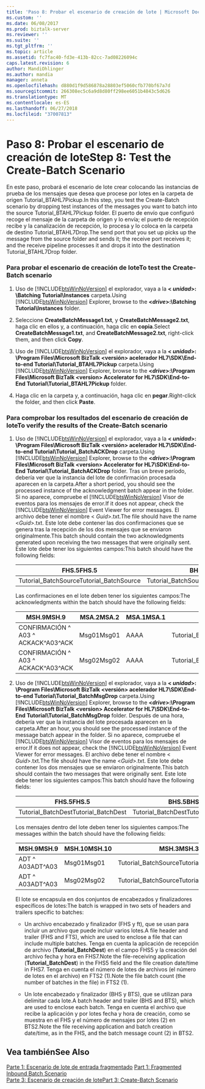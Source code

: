 ```yaml
---
title: 'Paso 8: Probar el escenario de creación de lote | Microsoft Docs'
ms.custom: ''
ms.date: 06/08/2017
ms.prod: biztalk-server
ms.reviewer: ''
ms.suite: ''
ms.tgt_pltfrm: ''
ms.topic: article
ms.assetid: fc7fac40-fd3e-413b-82cc-7ad08226094c
caps.latest.revision: 6
author: MandiOhlinger
ms.author: mandia
manager: anneta
ms.openlocfilehash: d880d1f9d586878a28803ef5060cfb770bf67a7d
ms.sourcegitcommit: 266308ec5c6a9d8d80ff298ee6051b4843c5d626
ms.translationtype: MT
ms.contentlocale: es-ES
ms.lasthandoff: 06/27/2018
ms.locfileid: "37007813"
---
```

# <a name="step-8-test-the-create-batch-scenario"></a><span data-ttu-id="93b26-102">Paso 8: Probar el escenario de creación de lote</span><span class="sxs-lookup"><span data-stu-id="93b26-102">Step 8: Test the Create-Batch Scenario</span></span>
<span data-ttu-id="93b26-103">En este paso, probará el escenario de lote crear colocando las instancias de prueba de los mensajes que desea que procese por lotes en la carpeta de origen Tutorial_BTAHL7Pickup.</span><span class="sxs-lookup"><span data-stu-id="93b26-103">In this step, you test the Create-Batch scenario by dropping test instances of the messages you want to batch into the source Tutorial_BTAHL7Pickup folder.</span></span> <span data-ttu-id="93b26-104">El puerto de envío que configuró recoge el mensaje de la carpeta de origen y lo envía; el puerto de recepción recibe y la canalización de recepción, lo procesa y lo coloca en la carpeta de destino Tutorial_BTAHL7Drop.</span><span class="sxs-lookup"><span data-stu-id="93b26-104">The send port that you set up picks up the message from the source folder and sends it; the receive port receives it; and the receive pipeline processes it and drops it into the destination Tutorial_BTAHL7Drop folder.</span></span>  

### <a name="to-test-the-create-batch-scenario"></a><span data-ttu-id="93b26-105">Para probar el escenario de creación de lote</span><span class="sxs-lookup"><span data-stu-id="93b26-105">To test the Create-Batch scenario</span></span>  

1. <span data-ttu-id="93b26-106">Uso de [!INCLUDE[btsWinNoVersion](../../includes/btswinnoversion-md.md)] el explorador, vaya a la  **\< *unidad*\>: \Batching Tutorial\Instances** carpeta.</span><span class="sxs-lookup"><span data-stu-id="93b26-106">Using [!INCLUDE[btsWinNoVersion](../../includes/btswinnoversion-md.md)] Explorer, browse to the **\<*drive*\>:\Batching Tutorial\Instances** folder.</span></span>  

2. <span data-ttu-id="93b26-107">Seleccione **CreateBatchMessage1.txt**, y **CreateBatchMessage2.txt**, haga clic en ellos y, a continuación, haga clic en **copia**.</span><span class="sxs-lookup"><span data-stu-id="93b26-107">Select **CreateBatchMessage1.txt**, and **CreateBatchMessage2.txt**, right-click them, and then click **Copy**.</span></span>  

3. <span data-ttu-id="93b26-108">Uso de [!INCLUDE[btsWinNoVersion](../../includes/btswinnoversion-md.md)] el explorador, vaya a la  **\< *unidad*\>: \Program Files\Microsoft BizTalk \<versión\> acelerador HL7\SDK\End-to-end Tutorial\Tutorial_BTAHL7Pickup** carpeta.</span><span class="sxs-lookup"><span data-stu-id="93b26-108">Using [!INCLUDE[btsWinNoVersion](../../includes/btswinnoversion-md.md)] Explorer, browse to the **\<*drive*\>:\Program Files\Microsoft BizTalk \<version\> Accelerator for HL7\SDK\End-to-End Tutorial\Tutorial_BTAHL7Pickup** folder.</span></span>  

4. <span data-ttu-id="93b26-109">Haga clic en la carpeta y, a continuación, haga clic en **pegar**.</span><span class="sxs-lookup"><span data-stu-id="93b26-109">Right-click the folder, and then click **Paste**.</span></span>  

### <a name="to-verify-the-results-of-the-create-batch-scenario"></a><span data-ttu-id="93b26-110">Para comprobar los resultados del escenario de creación de lote</span><span class="sxs-lookup"><span data-stu-id="93b26-110">To verify the results of the Create-Batch scenario</span></span>  

1. <span data-ttu-id="93b26-111">Uso de [!INCLUDE[btsWinNoVersion](../../includes/btswinnoversion-md.md)] el explorador, vaya a la  **\< *unidad*\>: \Program Files\Microsoft BizTalk \<versión\> acelerador HL7\SDK\End-to-end Tutorial\Tutorial_BatchACKDrop** carpeta.</span><span class="sxs-lookup"><span data-stu-id="93b26-111">Using [!INCLUDE[btsWinNoVersion](../../includes/btswinnoversion-md.md)] Explorer, browse to the **\<*drive*\>:\Program Files\Microsoft BizTalk \<version\> Accelerator for HL7\SDK\End-to-End Tutorial\Tutorial_BatchACKDrop** folder.</span></span> <span data-ttu-id="93b26-112">Tras un breve período, debería ver que la instancia del lote de confirmación procesada aparecen en la carpeta.</span><span class="sxs-lookup"><span data-stu-id="93b26-112">After a short period, you should see the processed instance of the acknowledgment batch appear in the folder.</span></span> <span data-ttu-id="93b26-113">Si no aparece, compruebe el [!INCLUDE[btsWinNoVersion](../../includes/btswinnoversion-md.md)] Visor de eventos para los mensajes de error.</span><span class="sxs-lookup"><span data-stu-id="93b26-113">If it does not appear, check the [!INCLUDE[btsWinNoVersion](../../includes/btswinnoversion-md.md)] Event Viewer for error messages.</span></span> <span data-ttu-id="93b26-114">El archivo debe tener el nombre \< *Guid*\>.txt.</span><span class="sxs-lookup"><span data-stu-id="93b26-114">The file should have the name \<*Guid*\>.txt.</span></span> <span data-ttu-id="93b26-115">Este lote debe contener las dos confirmaciones que se genera tras la recepción de los dos mensajes que se enviaron originalmente.</span><span class="sxs-lookup"><span data-stu-id="93b26-115">This batch should contain the two acknowledgments generated upon receiving the two messages that were originally sent.</span></span> <span data-ttu-id="93b26-116">Este lote debe tener los siguientes campos:</span><span class="sxs-lookup"><span data-stu-id="93b26-116">This batch should have the following fields:</span></span>  

   |<span data-ttu-id="93b26-117">FHS.5</span><span class="sxs-lookup"><span data-stu-id="93b26-117">FHS.5</span></span>|<span data-ttu-id="93b26-118">BHS.5</span><span class="sxs-lookup"><span data-stu-id="93b26-118">BHS.5</span></span>|<span data-ttu-id="93b26-119">BTS.1</span><span class="sxs-lookup"><span data-stu-id="93b26-119">BTS.1</span></span>|<span data-ttu-id="93b26-120">FTS.1</span><span class="sxs-lookup"><span data-stu-id="93b26-120">FTS.1</span></span>|  
   |-----------|-----------|-----------|-----------|  
   |<span data-ttu-id="93b26-121">Tutorial_BatchSource</span><span class="sxs-lookup"><span data-stu-id="93b26-121">Tutorial_BatchSource</span></span>|<span data-ttu-id="93b26-122">Tutorial_BatchSource</span><span class="sxs-lookup"><span data-stu-id="93b26-122">Tutorial_BatchSource</span></span>|<span data-ttu-id="93b26-123">2</span><span class="sxs-lookup"><span data-stu-id="93b26-123">2</span></span>|<span data-ttu-id="93b26-124">1</span><span class="sxs-lookup"><span data-stu-id="93b26-124">1</span></span>|  

    <span data-ttu-id="93b26-125">Las confirmaciones en el lote deben tener los siguientes campos:</span><span class="sxs-lookup"><span data-stu-id="93b26-125">The acknowledgments within the batch should have the following fields:</span></span>  


   |    <span data-ttu-id="93b26-126">MSH.9</span><span class="sxs-lookup"><span data-stu-id="93b26-126">MSH.9</span></span>    | <span data-ttu-id="93b26-127">MSA.2</span><span class="sxs-lookup"><span data-stu-id="93b26-127">MSA.2</span></span> | <span data-ttu-id="93b26-128">MSA.1</span><span class="sxs-lookup"><span data-stu-id="93b26-128">MSA.1</span></span> |       <span data-ttu-id="93b26-129">MSH.3</span><span class="sxs-lookup"><span data-stu-id="93b26-129">MSH.3</span></span>        |        <span data-ttu-id="93b26-130">MSH.5</span><span class="sxs-lookup"><span data-stu-id="93b26-130">MSH.5</span></span>         |
   |-------------|-------|-------|--------------------|----------------------|
   | <span data-ttu-id="93b26-131">CONFIRMACIÓN ^ A03 ^ ACK</span><span class="sxs-lookup"><span data-stu-id="93b26-131">ACK^A03^ACK</span></span> | <span data-ttu-id="93b26-132">Msg01</span><span class="sxs-lookup"><span data-stu-id="93b26-132">Msg01</span></span> |  <span data-ttu-id="93b26-133">AA</span><span class="sxs-lookup"><span data-stu-id="93b26-133">AA</span></span>   | <span data-ttu-id="93b26-134">Tutorial_BatchDest</span><span class="sxs-lookup"><span data-stu-id="93b26-134">Tutorial_BatchDest</span></span> | <span data-ttu-id="93b26-135">Tutorial_BatchSource</span><span class="sxs-lookup"><span data-stu-id="93b26-135">Tutorial_BatchSource</span></span> |
   | <span data-ttu-id="93b26-136">CONFIRMACIÓN ^ A03 ^ ACK</span><span class="sxs-lookup"><span data-stu-id="93b26-136">ACK^A03^ACK</span></span> | <span data-ttu-id="93b26-137">Msg02</span><span class="sxs-lookup"><span data-stu-id="93b26-137">Msg02</span></span> |  <span data-ttu-id="93b26-138">AA</span><span class="sxs-lookup"><span data-stu-id="93b26-138">AA</span></span>   | <span data-ttu-id="93b26-139">Tutorial_BatchDest</span><span class="sxs-lookup"><span data-stu-id="93b26-139">Tutorial_BatchDest</span></span> | <span data-ttu-id="93b26-140">Tutorial_BatchSource</span><span class="sxs-lookup"><span data-stu-id="93b26-140">Tutorial_BatchSource</span></span> |


2. <span data-ttu-id="93b26-141">Uso de [!INCLUDE[btsWinNoVersion](../../includes/btswinnoversion-md.md)] el explorador, vaya a la  **\< *unidad*\>: \Program Files\Microsoft BizTalk \<versión\> acelerador HL7\SDK\End-to-end Tutorial\Tutorial_BatchMsgDrop** carpeta.</span><span class="sxs-lookup"><span data-stu-id="93b26-141">Using [!INCLUDE[btsWinNoVersion](../../includes/btswinnoversion-md.md)] Explorer, browse to the **\<*drive*\>:\Program Files\Microsoft BizTalk \<version\> Accelerator for HL7\SDK\End-to-End Tutorial\Tutorial_BatchMsgDrop** folder.</span></span> <span data-ttu-id="93b26-142">Después de una hora, debería ver que la instancia del lote procesada aparecen en la carpeta.</span><span class="sxs-lookup"><span data-stu-id="93b26-142">After an hour, you should see the processed instance of the message batch appear in the folder.</span></span> <span data-ttu-id="93b26-143">Si no aparece, compruebe el [!INCLUDE[btsWinNoVersion](../../includes/btswinnoversion-md.md)] Visor de eventos para los mensajes de error.</span><span class="sxs-lookup"><span data-stu-id="93b26-143">If it does not appear, check the [!INCLUDE[btsWinNoVersion](../../includes/btswinnoversion-md.md)] Event Viewer for error messages.</span></span> <span data-ttu-id="93b26-144">El archivo debe tener el nombre \< *Guid*\>.txt.</span><span class="sxs-lookup"><span data-stu-id="93b26-144">The file should have the name \<*Guid*\>.txt.</span></span> <span data-ttu-id="93b26-145">Este lote debe contener los dos mensajes que se enviaron originalmente.</span><span class="sxs-lookup"><span data-stu-id="93b26-145">This batch should contain the two messages that were originally sent.</span></span> <span data-ttu-id="93b26-146">Este lote debe tener los siguientes campos:</span><span class="sxs-lookup"><span data-stu-id="93b26-146">This batch should have the following fields:</span></span>  

   |<span data-ttu-id="93b26-147">FHS.5</span><span class="sxs-lookup"><span data-stu-id="93b26-147">FHS.5</span></span>|<span data-ttu-id="93b26-148">BHS.5</span><span class="sxs-lookup"><span data-stu-id="93b26-148">BHS.5</span></span>|<span data-ttu-id="93b26-149">BTS.1</span><span class="sxs-lookup"><span data-stu-id="93b26-149">BTS.1</span></span>|<span data-ttu-id="93b26-150">FTS.1</span><span class="sxs-lookup"><span data-stu-id="93b26-150">FTS.1</span></span>|  
   |-----------|-----------|-----------|-----------|  
   |<span data-ttu-id="93b26-151">Tutorial_BatchDest</span><span class="sxs-lookup"><span data-stu-id="93b26-151">Tutorial_BatchDest</span></span>|<span data-ttu-id="93b26-152">Tutorial_BatchDest</span><span class="sxs-lookup"><span data-stu-id="93b26-152">Tutorial_BatchDest</span></span>|<span data-ttu-id="93b26-153">2</span><span class="sxs-lookup"><span data-stu-id="93b26-153">2</span></span>|<span data-ttu-id="93b26-154">1</span><span class="sxs-lookup"><span data-stu-id="93b26-154">1</span></span>|  

    <span data-ttu-id="93b26-155">Los mensajes dentro del lote deben tener los siguientes campos:</span><span class="sxs-lookup"><span data-stu-id="93b26-155">The messages within the batch should have the following fields:</span></span>  

   |<span data-ttu-id="93b26-156">MSH.9</span><span class="sxs-lookup"><span data-stu-id="93b26-156">MSH.9</span></span>|<span data-ttu-id="93b26-157">MSH.10</span><span class="sxs-lookup"><span data-stu-id="93b26-157">MSH.10</span></span>|<span data-ttu-id="93b26-158">MSH.3</span><span class="sxs-lookup"><span data-stu-id="93b26-158">MSH.3</span></span>|<span data-ttu-id="93b26-159">MSH.5</span><span class="sxs-lookup"><span data-stu-id="93b26-159">MSH.5</span></span>|  
   |-----------|------------|-----------|-----------|  
   |<span data-ttu-id="93b26-160">ADT ^ A03</span><span class="sxs-lookup"><span data-stu-id="93b26-160">ADT^A03</span></span>|<span data-ttu-id="93b26-161">Msg01</span><span class="sxs-lookup"><span data-stu-id="93b26-161">Msg01</span></span>|<span data-ttu-id="93b26-162">Tutorial_BatchSource</span><span class="sxs-lookup"><span data-stu-id="93b26-162">Tutorial_BatchSource</span></span>|<span data-ttu-id="93b26-163">Tutorial_BatchDest</span><span class="sxs-lookup"><span data-stu-id="93b26-163">Tutorial_BatchDest</span></span>|  
   |<span data-ttu-id="93b26-164">ADT ^ A03</span><span class="sxs-lookup"><span data-stu-id="93b26-164">ADT^A03</span></span>|<span data-ttu-id="93b26-165">Msg02</span><span class="sxs-lookup"><span data-stu-id="93b26-165">Msg02</span></span>|<span data-ttu-id="93b26-166">Tutorial_BatchSource</span><span class="sxs-lookup"><span data-stu-id="93b26-166">Tutorial_BatchSource</span></span>|<span data-ttu-id="93b26-167">Tutorial_BatchDest</span><span class="sxs-lookup"><span data-stu-id="93b26-167">Tutorial_BatchDest</span></span>|  

    <span data-ttu-id="93b26-168">El lote se encapsula en dos conjuntos de encabezados y finalizadores específicos de lotes:</span><span class="sxs-lookup"><span data-stu-id="93b26-168">The batch is wrapped in two sets of headers and trailers specific to batches:</span></span>  

   -   <span data-ttu-id="93b26-169">Un archivo encabezado y finalizador (FHS y ft), que se usan para incluir un archivo que puede incluir varios lotes.</span><span class="sxs-lookup"><span data-stu-id="93b26-169">A file header and trailer (FHS and FTS), which are used to enclose a file that can include multiple batches.</span></span> <span data-ttu-id="93b26-170">Tenga en cuenta la aplicación de recepción de archivo (**Tutorial_BatchDest**) en el campo FHS5 y la creación del archivo fecha y hora en FHS7.</span><span class="sxs-lookup"><span data-stu-id="93b26-170">Note the file-receiving application (**Tutorial_BatchDest**) in the FHS5 field and the file creation date/time in FHS7.</span></span> <span data-ttu-id="93b26-171">Tenga en cuenta el número de lotes de archivos (el número de lotes en el archivo) en FTS2 (1).</span><span class="sxs-lookup"><span data-stu-id="93b26-171">Note the file batch count (the number of batches in the file) in FTS2 (1).</span></span>  

   -   <span data-ttu-id="93b26-172">Un lote encabezado y finalizador (BHS y BTS), que se utilizan para delimitar cada lote.</span><span class="sxs-lookup"><span data-stu-id="93b26-172">A batch header and trailer (BHS and BTS), which are used to enclose each batch.</span></span> <span data-ttu-id="93b26-173">Tenga en cuenta el archivo que recibe la aplicación y por lotes fecha y hora de creación, como se muestra en el FHS y el número de mensajes por lotes (2) en BTS2.</span><span class="sxs-lookup"><span data-stu-id="93b26-173">Note the file receiving application and batch creation date/time, as in the FHS, and the batch message count (2) in BTS2.</span></span>  

## <a name="see-also"></a><span data-ttu-id="93b26-174">Vea también</span><span class="sxs-lookup"><span data-stu-id="93b26-174">See Also</span></span>  
 <span data-ttu-id="93b26-175">[Parte 1: Escenario de lote de entrada fragmentado](../../adapters-and-accelerators/accelerator-hl7/part-1-fragmented-inbound-batch-scenario.md) </span><span class="sxs-lookup"><span data-stu-id="93b26-175">[Part 1: Fragmented Inbound Batch Scenario](../../adapters-and-accelerators/accelerator-hl7/part-1-fragmented-inbound-batch-scenario.md) </span></span>  
 [<span data-ttu-id="93b26-176">Parte 3: Escenario de creación de lote</span><span class="sxs-lookup"><span data-stu-id="93b26-176">Part 3: Create-Batch Scenario</span></span>](../../adapters-and-accelerators/accelerator-hl7/part-3-create-batch-scenario.md)